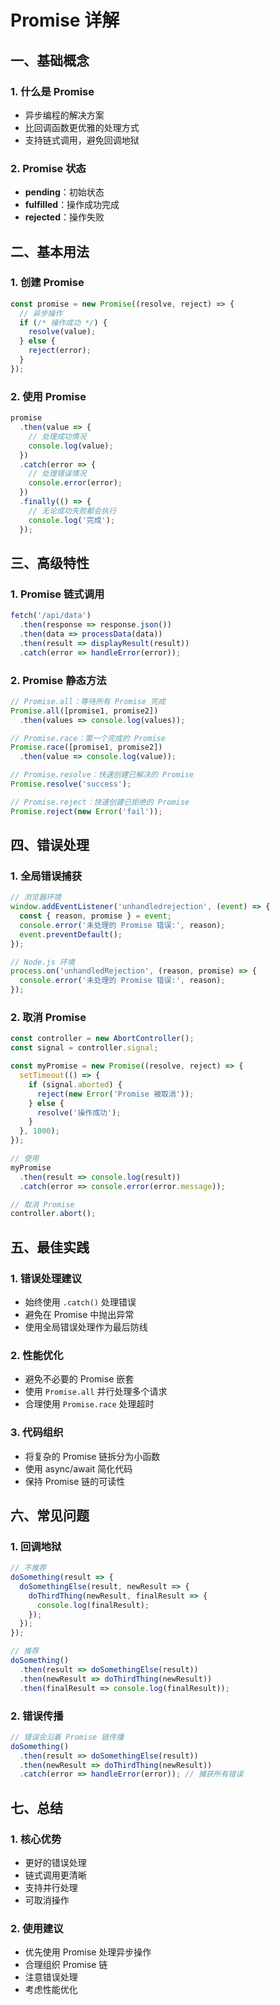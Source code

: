 # Promise 详解

## 一、基础概念

### 1. 什么是 Promise
- 异步编程的解决方案
- 比回调函数更优雅的处理方式
- 支持链式调用，避免回调地狱

### 2. Promise 状态
- **pending**：初始状态
- **fulfilled**：操作成功完成
- **rejected**：操作失败

## 二、基本用法

### 1. 创建 Promise
```javascript
const promise = new Promise((resolve, reject) => {
  // 异步操作
  if (/* 操作成功 */) {
    resolve(value);
  } else {
    reject(error);
  }
});
```

### 2. 使用 Promise
```javascript
promise
  .then(value => {
    // 处理成功情况
    console.log(value);
  })
  .catch(error => {
    // 处理错误情况
    console.error(error);
  })
  .finally(() => {
    // 无论成功失败都会执行
    console.log('完成');
  });
```

## 三、高级特性

### 1. Promise 链式调用
```javascript
fetch('/api/data')
  .then(response => response.json())
  .then(data => processData(data))
  .then(result => displayResult(result))
  .catch(error => handleError(error));
```

### 2. Promise 静态方法
```javascript
// Promise.all：等待所有 Promise 完成
Promise.all([promise1, promise2])
  .then(values => console.log(values));

// Promise.race：第一个完成的 Promise
Promise.race([promise1, promise2])
  .then(value => console.log(value));

// Promise.resolve：快速创建已解决的 Promise
Promise.resolve('success');

// Promise.reject：快速创建已拒绝的 Promise
Promise.reject(new Error('fail'));
```

## 四、错误处理

### 1. 全局错误捕获
```javascript
// 浏览器环境
window.addEventListener('unhandledrejection', (event) => {
  const { reason, promise } = event;
  console.error('未处理的 Promise 错误:', reason);
  event.preventDefault();
});

// Node.js 环境
process.on('unhandledRejection', (reason, promise) => {
  console.error('未处理的 Promise 错误:', reason);
});
```

### 2. 取消 Promise
```javascript
const controller = new AbortController();
const signal = controller.signal;

const myPromise = new Promise((resolve, reject) => {
  setTimeout(() => {
    if (signal.aborted) {
      reject(new Error('Promise 被取消'));
    } else {
      resolve('操作成功');
    }
  }, 1000);
});

// 使用
myPromise
  .then(result => console.log(result))
  .catch(error => console.error(error.message));

// 取消 Promise
controller.abort();
```

## 五、最佳实践

### 1. 错误处理建议
- 始终使用 `.catch()` 处理错误
- 避免在 Promise 中抛出异常
- 使用全局错误处理作为最后防线

### 2. 性能优化
- 避免不必要的 Promise 嵌套
- 使用 `Promise.all` 并行处理多个请求
- 合理使用 `Promise.race` 处理超时

### 3. 代码组织
- 将复杂的 Promise 链拆分为小函数
- 使用 async/await 简化代码
- 保持 Promise 链的可读性

## 六、常见问题

### 1. 回调地狱
```javascript
// 不推荐
doSomething(result => {
  doSomethingElse(result, newResult => {
    doThirdThing(newResult, finalResult => {
      console.log(finalResult);
    });
  });
});

// 推荐
doSomething()
  .then(result => doSomethingElse(result))
  .then(newResult => doThirdThing(newResult))
  .then(finalResult => console.log(finalResult));
```

### 2. 错误传播
```javascript
// 错误会沿着 Promise 链传播
doSomething()
  .then(result => doSomethingElse(result))
  .then(newResult => doThirdThing(newResult))
  .catch(error => handleError(error)); // 捕获所有错误
```

## 七、总结

### 1. 核心优势
- 更好的错误处理
- 链式调用更清晰
- 支持并行处理
- 可取消操作

### 2. 使用建议
- 优先使用 Promise 处理异步操作
- 合理组织 Promise 链
- 注意错误处理
- 考虑性能优化